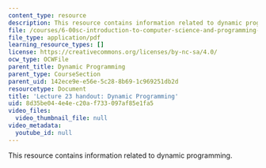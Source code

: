 ```yaml
---
content_type: resource
description: This resource contains information related to dynamic programming.
file: /courses/6-00sc-introduction-to-computer-science-and-programming-spring-2011/8d35be044e4ec20af733097af85e1fa5_MIT6_00SCS11_lec23.pdf
file_type: application/pdf
learning_resource_types: []
license: https://creativecommons.org/licenses/by-nc-sa/4.0/
ocw_type: OCWFile
parent_title: Dynamic Programming
parent_type: CourseSection
parent_uid: 142ece9e-e56e-5c28-8b69-1c969251db2d
resourcetype: Document
title: 'Lecture 23 handout: Dynamic Programming'
uid: 8d35be04-4e4e-c20a-f733-097af85e1fa5
video_files:
  video_thumbnail_file: null
video_metadata:
  youtube_id: null
---
```

This resource contains information related to dynamic programming.